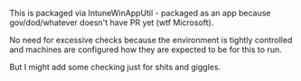 This is packaged via IntuneWinAppUtil - packaged as an app because gov/dod/whatever doesn't have PR yet (wtf Microsoft).

No need for excessive checks because the environment is tightly controlled and machines are configured how they are expected to be for this to run.

But I might add some checking just for shits and giggles.